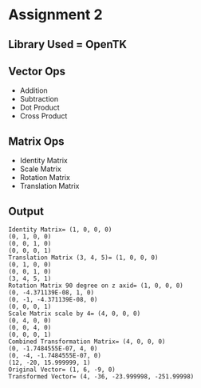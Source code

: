 ﻿# Assignment 2 
## Library Used = OpenTK
## Vector Ops
- Addition
- Subtraction
- Dot Product
- Cross Product
## Matrix Ops
- Identity Matrix
- Scale Matrix
- Rotation Matrix
- Translation Matrix
## Output
```
Identity Matrix= (1, 0, 0, 0)
(0, 1, 0, 0)
(0, 0, 1, 0)
(0, 0, 0, 1)
Translation Matrix (3, 4, 5)= (1, 0, 0, 0)
(0, 1, 0, 0)
(0, 0, 1, 0)
(3, 4, 5, 1)
Rotation Matrix 90 degree on z axid= (1, 0, 0, 0)
(0, -4.371139E-08, 1, 0)
(0, -1, -4.371139E-08, 0)
(0, 0, 0, 1)
Scale Matrix scale by 4= (4, 0, 0, 0)
(0, 4, 0, 0)
(0, 0, 4, 0)
(0, 0, 0, 1)
Combined Transformation Matrix= (4, 0, 0, 0)
(0, -1.7484555E-07, 4, 0)
(0, -4, -1.7484555E-07, 0)
(12, -20, 15.999999, 1)
Original Vector= (1, 6, -9, 0)
Transformed Vector= (4, -36, -23.999998, -251.99998)
```